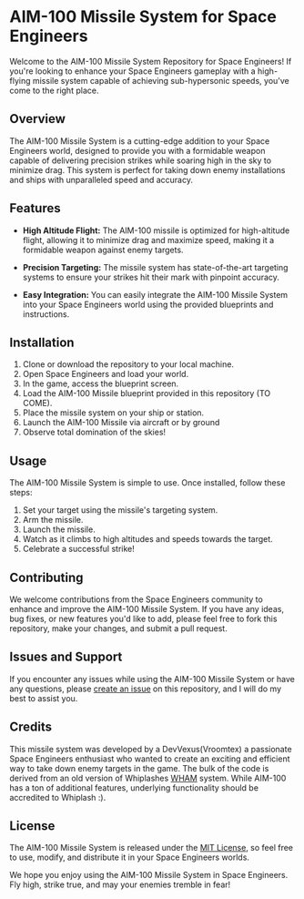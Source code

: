 # AIM-100 Missile System for Space Engineers


Welcome to the AIM-100 Missile System Repository for Space Engineers! If you're looking to enhance your Space Engineers gameplay with a high-flying missile system capable of achieving sub-hypersonic speeds, you've come to the right place.

## Overview

The AIM-100 Missile System is a cutting-edge addition to your Space Engineers world, designed to provide you with a formidable weapon capable of delivering precision strikes while soaring high in the sky to minimize drag. This system is perfect for taking down enemy installations and ships with unparalleled speed and accuracy.

## Features

- **High Altitude Flight:** The AIM-100 missile is optimized for high-altitude flight, allowing it to minimize drag and maximize speed, making it a formidable weapon against enemy targets.

- **Precision Targeting:** The missile system has state-of-the-art targeting systems to ensure your strikes hit their mark with pinpoint accuracy.

- **Easy Integration:** You can easily integrate the AIM-100 Missile System into your Space Engineers world using the provided blueprints and instructions.

## Installation

1. Clone or download the repository to your local machine.
2. Open Space Engineers and load your world.
3. In the game, access the blueprint screen.
4. Load the AIM-100 Missile blueprint provided in this repository (TO COME).
5. Place the missile system on your ship or station.
6. Launch the AIM-100 Missile via aircraft or by ground
7. Observe total domination of the skies!

## Usage

The AIM-100 Missile System is simple to use. Once installed, follow these steps:

1. Set your target using the missile's targeting system.
2. Arm the missile.
3. Launch the missile.
4. Watch as it climbs to high altitudes and speeds towards the target.
5. Celebrate a successful strike!

## Contributing

We welcome contributions from the Space Engineers community to enhance and improve the AIM-100 Missile System. If you have any ideas, bug fixes, or new features you'd like to add, please feel free to fork this repository, make your changes, and submit a pull request.

## Issues and Support

If you encounter any issues while using the AIM-100 Missile System or have any questions, please [create an issue](https://github.com/vroomtex/aim-100-missile/issues) on this repository, and I will do my best to assist you.

## Credits

This missile system was developed by a DevVexus(Vroomtex) a passionate Space Engineers enthusiast who wanted to create an exciting and efficient way to take down enemy targets in the game.
The bulk of the code is derived from an old version of Whiplashes [WHAM](https://github.com/Whiplash141/SpaceEngineersScripts/blob/master/Released/WHAM.cs) system. While AIM-100 has a ton of additional features, underlying functionality should be accredited to Whiplash :).

## License

The AIM-100 Missile System is released under the [MIT License](LICENSE), so feel free to use, modify, and distribute it in your Space Engineers worlds.

We hope you enjoy using the AIM-100 Missile System in Space Engineers. Fly high, strike true, and may your enemies tremble in fear!
